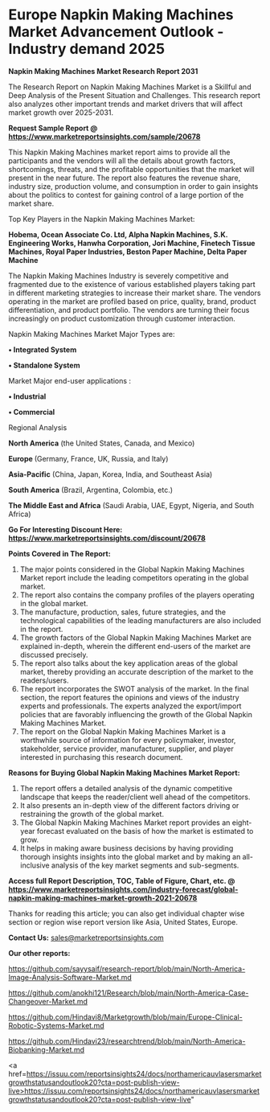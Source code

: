 # Europe Napkin Making Machines Market Advancement Outlook - Industry demand 2025

<strong>Napkin Making Machines Market Research Report 2031</strong>

The Research Report on Napkin Making Machines Market is a Skillful and Deep Analysis of the Present Situation and Challenges. This research report also analyzes other important trends and market drivers that will affect market growth over 2025-2031.

<strong>Request Sample Report @ <a href=https://www.marketreportsinsights.com/sample/20678>https://www.marketreportsinsights.com/sample/20678</a></strong>

This Napkin Making Machines market report aims to provide all the participants and the vendors will all the details about growth factors, shortcomings, threats, and the profitable opportunities that the market will present in the near future. The report also features the revenue share, industry size, production volume, and consumption in order to gain insights about the politics to contest for gaining control of a large portion of the market share.

Top Key Players in the Napkin Making Machines Market:

<strong>Hobema, Ocean Associate Co. Ltd, Alpha Napkin Machines, S.K. Engineering Works, Hanwha Corporation, Jori Machine, Finetech Tissue Machines, Royal Paper Industries, Beston Paper Machine, Delta Paper Machine</strong>

The Napkin Making Machines Industry is severely competitive and fragmented due to the existence of various established players taking part in different marketing strategies to increase their market share. The vendors operating in the market are profiled based on price, quality, brand, product differentiation, and product portfolio. The vendors are turning their focus increasingly on product customization through customer interaction.

Napkin Making Machines Market Major Types are:

<strong>• Integrated System

• Standalone System</strong>

Market Major end-user applications :

<strong>• Industrial

• Commercial</strong>

Regional Analysis

</u><strong><b>North America</b></strong> (the United States, Canada, and Mexico)

<strong><b>Europe </b></strong>(Germany, France, UK, Russia, and Italy)

<strong><b>Asia-Pacific</b></strong> (China, Japan, Korea, India, and Southeast Asia)

<strong><b>South America</b></strong> (Brazil, Argentina, Colombia, etc.)

<strong><b>The Middle East and Africa</b></strong> (Saudi Arabia, UAE, Egypt, Nigeria, and South Africa)

<strong>Go For Interesting Discount Here: <a href=https://www.marketreportsinsights.com/discount/20678>https://www.marketreportsinsights.com/discount/20678</a></strong>

<strong>Points Covered in The Report:</strong>
<ol>
  <li>The major points considered in the Global Napkin Making Machines Market report include the leading competitors operating in the global market.</li>
  <li>The report also contains the company profiles of the players operating in the global market.</li>
  <li>The manufacture, production, sales, future strategies, and the technological capabilities of the leading manufacturers are also included in the report.</li>
  <li>The growth factors of the Global Napkin Making Machines Market are explained in-depth, wherein the different end-users of the market are discussed precisely.</li>
  <li>The report also talks about the key application areas of the global market, thereby providing an accurate description of the market to the readers/users.</li>
  <li>The report incorporates the SWOT analysis of the market. In the final section, the report features the opinions and views of the industry experts and professionals. The experts analyzed the export/import policies that are favorably influencing the growth of the Global Napkin Making Machines Market.</li>
  <li>The report on the Global Napkin Making Machines Market is a worthwhile source of information for every policymaker, investor, stakeholder, service provider, manufacturer, supplier, and player interested in purchasing this research document.</li>
</ol>
<strong>Reasons for Buying Global Napkin Making Machines Market Report:</strong>

<ol>
  <li>The report offers a detailed analysis of the dynamic competitive landscape that keeps the reader/client well ahead of the competitors.</li>
  <li>It also presents an in-depth view of the different factors driving or restraining the growth of the global market.</li>
  <li>The Global Napkin Making Machines Market report provides an eight-year forecast evaluated on the basis of how the market is estimated to grow.</li>
  <li>It helps in making aware business decisions by having providing thorough insights insights into the global market and by making an all-inclusive analysis of the key market segments and sub-segments.</li>
</ol>
<strong>Access full Report Description, TOC, Table of Figure, Chart, etc. @ <a href=https://www.marketreportsinsights.com/industry-forecast/global-napkin-making-machines-market-growth-2021-20678>https://www.marketreportsinsights.com/industry-forecast/global-napkin-making-machines-market-growth-2021-20678</a></strong>


Thanks for reading this article; you can also get individual chapter wise section or region wise report version like Asia, United States, Europe.

<strong>Contact Us:</strong>
sales@marketreportsinsights.com

<strong>Our other reports:</strong>

<a href=https://github.com/sayysaif/research-report/blob/main/North-America-Image-Analysis-Software-Market.md>https://github.com/sayysaif/research-report/blob/main/North-America-Image-Analysis-Software-Market.md</a>

<a href=https://github.com/anokhi121/Research/blob/main/North-America-Case-Changeover-Market.md>https://github.com/anokhi121/Research/blob/main/North-America-Case-Changeover-Market.md</a>

<a href=https://github.com/Hindavi8/Marketgrowth/blob/main/Europe-Clinical-Robotic-Systems-Market.md>https://github.com/Hindavi8/Marketgrowth/blob/main/Europe-Clinical-Robotic-Systems-Market.md</a>

<a href=https://github.com/Hindavi23/researchtrend/blob/main/North-America-Biobanking-Market.md>https://github.com/Hindavi23/researchtrend/blob/main/North-America-Biobanking-Market.md</a>

<a href=https://issuu.com/reportsinsights24/docs/northamericauvlasersmarketgrowthstatusandoutlook20?cta=post-publish-view-live>https://issuu.com/reportsinsights24/docs/northamericauvlasersmarketgrowthstatusandoutlook20?cta=post-publish-view-live</a>"
